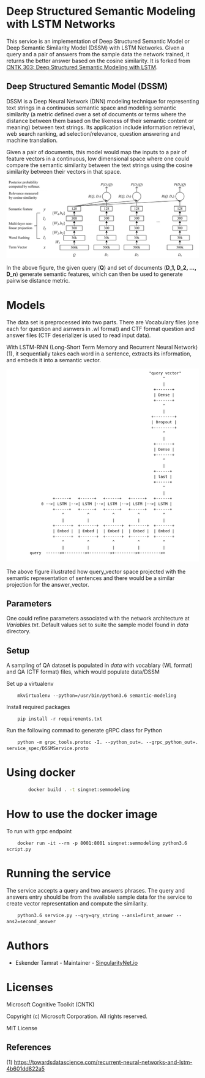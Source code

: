 # Deep Structured Semantic Modeling with LSTM Networks

This service is an implementation of Deep Structured Semantic Model or Deep Semantic Similarity Model (DSSM) with LSTM Networks. Given a query and a pair of answers from the sample data the network trained, it returns the better answer based on the cosine similarity. It is forked from [CNTK 303: Deep Structured Semantic Modeling with LSTM](https://github.com/Microsoft/CNTK/blob/master/Tutorials/CNTK_303_Deep_Structured_Semantic_Modeling_with_LSTM_Networks.ipynb).  

## Deep Structured Semantic Model (DSSM)

DSSM is a Deep Neural Network (DNN) modeling technique for representing text strings in a continuous semantic space and modeling semantic similarity (a metric defined over a set of documents or terms where the distance between them based on the likeness of their semantic content or meaning) between text strings. Its application include information retrieval, web search ranking, ad selection/relevance, question answering and machine translation.

Given a pair of documents, this model would map the inputs to a pair of feature vectors in a continuous, low dimensional space where one could compare the semantic similarity between the text strings using the cosine similarity between their vectors in that space.

<p align="center"><img src="images/semantic_modeling.png?raw=true" alt="Semantic Modeling"></p>

In the above figure, the given query (**Q**) and set of documents (**D_1, D_2, ..., D_n**) generate semantic features, which can then be used to generate pairwise distance metric.

# Models

The data set is preprocessed into two parts. There are Vocabulary files (one each for question and asnwers in .wl format) and CTF format question and answer files (CTF deserializer is used to read input data). 

With LSTM-RNN (Long-Short Term Memory and Recurrent Neural Network) (1), it sequentially takes each word in a sentence, extracts its information, and embeds it into a semantic vector.

<p align="center"><img src="images/query_vector.png?raw=true" alt="Semantic Feature"></p>

The above figure illustrated how query_vector space projected with the semantic representation of sentences and there would be a similar projection for the answer_vector.

## Parameters

One could refine parameters associated with the network architecture at *Variables.txt*. Default values set to suite the sample model found in *data* directory.

## Setup

A sampling of QA dataset is populated in *data* with vocablary (WL format) and QA (CTF format) files, which would populate data/DSSM 

Set up a virtualenv
	
	  	mkvirtualenv --python=/usr/bin/python3.6 semantic-modeling

Install required packages 

      	pip install -r requirements.txt

Run the following commad to generate gRPC class for Python

		python -m grpc_tools.protoc -I. --python_out=. --grpc_python_out=. service_spec/DSSMService.proto

# Using docker
```bash
		docker build . -t singnet:semmodeling
```
# How to use the docker image

To run with grpc endpoint

		docker run -it --rm -p 8001:8001 singnet:semmodeling python3.6 script.py

# Running the service

The service accepts a query and two answers phrases. The query and answers entry should be from the available sample data for the service to create vector representation and compute the similarity.  

		python3.6 service.py --qry=qry_string --ans1=first_answer --ans2=second_answer

# Authors
- Eskender Tamrat - Maintainer - [SingularityNet.io](https://singularitynet.io)

# Licenses

Microsoft Cognitive Toolkit (CNTK)

Copyright (c) Microsoft Corporation. All rights reserved.

MIT License

## References

(1) https://towardsdatascience.com/recurrent-neural-networks-and-lstm-4b601dd822a5